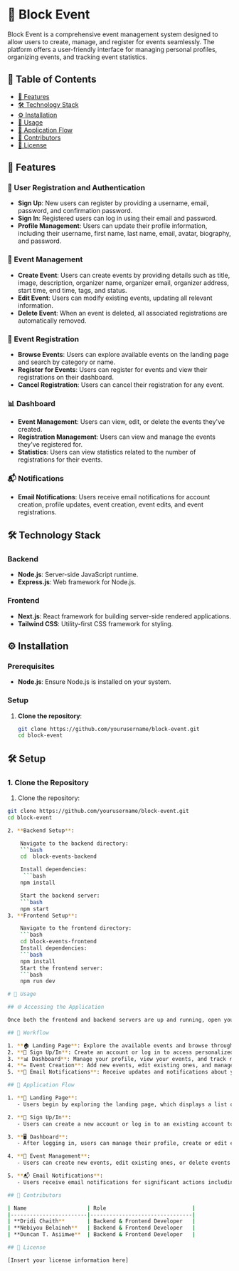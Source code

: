# 🎉 Block Event

Block Event is a comprehensive event management system designed to allow users to create, manage, and register for events seamlessly. The platform offers a user-friendly interface for managing personal profiles, organizing events, and tracking event statistics.

## 📑 Table of Contents
- [🌟 Features](#-features)
- [🛠️ Technology Stack](#️-technology-stack)
- [⚙️ Installation](#️-installation)
- [🚀 Usage](#-usage)
- [🔄 Application Flow](#-application-flow)
- [👥 Contributors](#-contributors)
- [📜 License](#-license)

## 🌟 Features

### 👤 User Registration and Authentication
- **Sign Up**: New users can register by providing a username, email, password, and confirmation password.
- **Sign In**: Registered users can log in using their email and password.
- **Profile Management**: Users can update their profile information, including their username, first name, last name, email, avatar, biography, and password.

### 📅 Event Management
- **Create Event**: Users can create events by providing details such as title, image, description, organizer name, organizer email, organizer address, start time, end time, tags, and status.
- **Edit Event**: Users can modify existing events, updating all relevant information.
- **Delete Event**: When an event is deleted, all associated registrations are automatically removed.

### 🎫 Event Registration
- **Browse Events**: Users can explore available events on the landing page and search by category or name.
- **Register for Events**: Users can register for events and view their registrations on their dashboard.
- **Cancel Registration**: Users can cancel their registration for any event.

### 📊 Dashboard
- **Event Management**: Users can view, edit, or delete the events they've created.
- **Registration Management**: Users can view and manage the events they've registered for.
- **Statistics**: Users can view statistics related to the number of registrations for their events.

### 📬 Notifications
- **Email Notifications**: Users receive email notifications for account creation, profile updates, event creation, event edits, and event registrations.

## 🛠️ Technology Stack

### Backend
- **Node.js**: Server-side JavaScript runtime.
- **Express.js**: Web framework for Node.js.

### Frontend
- **Next.js**: React framework for building server-side rendered applications.
- **Tailwind CSS**: Utility-first CSS framework for styling.

## ⚙️ Installation

### Prerequisites
- **Node.js**: Ensure Node.js is installed on your system.

### Setup

1. **Clone the repository**:
   ```bash
   git clone https://github.com/yourusername/block-event.git
   cd block-event

## 🛠️ Setup

### 1. Clone the Repository

1. Clone the repository:
```bash
git clone https://github.com/yourusername/block-event.git
cd block-event

2. **Backend Setup**:

    Navigate to the backend directory:
    ```bash
    cd  block-events-backend

    Install dependencies:
     ```bash
    npm install

    Start the backend server:
    ```bash
    npm start
3. **Frontend Setup**: 

    Navigate to the frontend directory:
    ```bash
    cd block-events-frontend
    Install dependencies:
    ```bash
    npm install
    Start the frontend server:
    ```bash
    npm run dev

# 🚀 Usage

## 🌐 Accessing the Application

Once both the frontend and backend servers are up and running, open your browser and navigate to [http://localhost:3000](http://localhost:3000) to access the application.

## 🔄 Workflow

1. **🏠 Landing Page**: Explore the available events and browse through the listings.
2. **🔐 Sign Up/In**: Create an account or log in to access personalized features.
3. **📊 Dashboard**: Manage your profile, view your events, and track registrations.
4. **✏️ Event Creation**: Add new events, edit existing ones, and manage event details.
5. **📧 Email Notifications**: Receive updates and notifications about your activities and events.

## 🔁 Application Flow

1. **🌟 Landing Page**: 
   - Users begin by exploring the landing page, which displays a list of available events.

2. **🔑 Sign Up/In**: 
   - Users can create a new account or log in to an existing account to access their dashboard.

3. **🖥️ Dashboard**: 
   - After logging in, users can manage their profile, create or edit events, and view event-related statistics.

4. **📅 Event Management**: 
   - Users can create new events, edit existing ones, or delete events. They can also manage their event registrations.

5. **📬 Email Notifications**: 
   - Users receive email notifications for significant actions including account creation, profile updates, and event management.

## 👥 Contributors

| Name                   | Role                           |
|------------------------|--------------------------------|
| **Dridi Chaith**       | Backend & Frontend Developer   |
| **Nebiyou Belaineh**   | Backend & Frontend Developer   |
| **Duncan T. Asiimwe**  | Backend & Frontend Developer   |

## 📜 License

[Insert your license information here]
